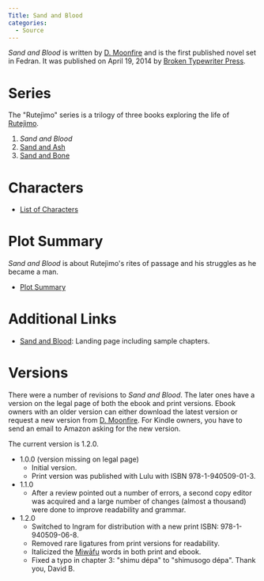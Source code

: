 ```yaml
---
Title: Sand and Blood
categories:
  - Source
---
```


*Sand and Blood* is written by [D. Moonfire](http://d.moonfire.us/) and is the first published novel set in Fedran. It was published on April 19, 2014 by [Broken Typewriter Press](https://brokentypewriterpress.com/).

# Series

The "Rutejìmo" series is a trilogy of three books exploring the life of [Rutejìmo]().

1. *Sand and Blood*
2. [Sand and Ash]()
3. [Sand and Bone]()

# Characters

* [List of Characters](characters/)

# Plot Summary

*Sand and Blood* is about Rutejìmo's rites of passage and his struggles as he became a man.

* [Plot Summary](plot/)

# Additional Links

* [Sand and Blood](https://sand-and-blood.fedran.com/): Landing page including sample chapters.

# Versions

There were a number of revisions to *Sand and Blood*. The later ones have a version on the legal page of both the ebook and print versions. Ebook owners with an older version can either download the latest version or request a new version from [D. Moonfire](http://d.moonfire.us/contact). For Kindle owners, you have to send an email to Amazon asking for the new version.

The current version is 1.2.0.

* 1.0.0 (version missing on legal page)
	* Initial version.
	* Print version was published with Lulu with ISBN 978-1-940509-01-3.
* 1.1.0
	* After a review pointed out a number of errors, a second copy editor was acquired and a large number of changes (almost a thousand) were done to improve readability and grammar.
* 1.2.0
	* Switched to Ingram for distribution with a new print ISBN: 978-1-940509-06-8.
	* Removed rare ligatures from print versions for readability.
	* Italicized the [Miwāfu]() words in both print and ebook.
	* Fixed a typo in chapter 3: "shimu dépa" to "shimusogo dépa". Thank you, David B.
